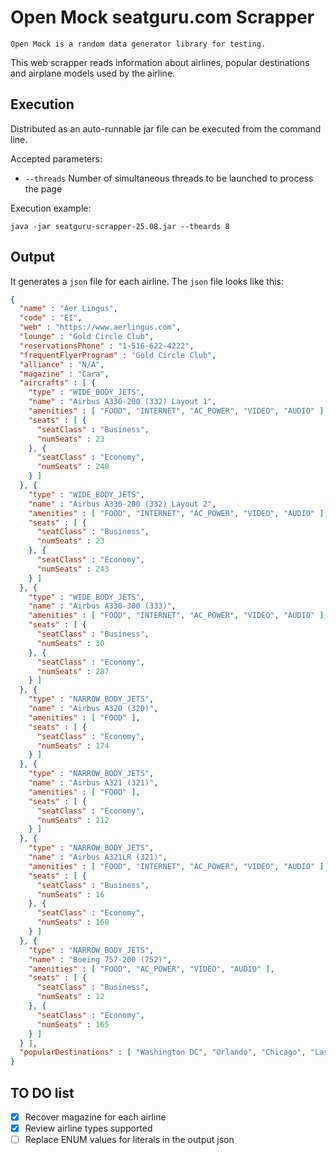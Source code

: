 # Open Mock seatguru.com Scrapper

```
Open Mock is a random data generator library for testing.
```

This web scrapper reads information about airlines, popular destinations
and airplane models used by the airline.

## Execution

Distributed as an auto-runnable jar file can be executed from the command line.

Accepted parameters:

- `--threads` Number of simultaneous threads to be launched to process the page

Execution example:

```console 
java -jar seatguru-scrapper-25.08.jar --theards 8
```

## Output

It generates a `json` file for each airline. The `json` file looks like this:

```json
{
  "name" : "Aer Lingus",
  "code" : "EI",
  "web" : "https://www.aerlingus.com",
  "lounge" : "Gold Circle Club",
  "reservationsPhone" : "1-516-622-4222",
  "frequentFlyerProgram" : "Gold Circle Club",
  "alliance" : "N/A",
  "magazine" : "Cara",
  "aircrafts" : [ {
    "type" : "WIDE_BODY_JETS",
    "name" : "Airbus A330-200 (332) Layout 1",
    "amenities" : [ "FOOD", "INTERNET", "AC_POWER", "VIDEO", "AUDIO" ],
    "seats" : [ {
      "seatClass" : "Business",
      "numSeats" : 23
    }, {
      "seatClass" : "Economy",
      "numSeats" : 248
    } ]
  }, {
    "type" : "WIDE_BODY_JETS",
    "name" : "Airbus A330-200 (332) Layout 2",
    "amenities" : [ "FOOD", "INTERNET", "AC_POWER", "VIDEO", "AUDIO" ],
    "seats" : [ {
      "seatClass" : "Business",
      "numSeats" : 23
    }, {
      "seatClass" : "Economy",
      "numSeats" : 243
    } ]
  }, {
    "type" : "WIDE_BODY_JETS",
    "name" : "Airbus A330-300 (333)",
    "amenities" : [ "FOOD", "INTERNET", "AC_POWER", "VIDEO", "AUDIO" ],
    "seats" : [ {
      "seatClass" : "Business",
      "numSeats" : 30
    }, {
      "seatClass" : "Economy",
      "numSeats" : 287
    } ]
  }, {
    "type" : "NARROW_BODY_JETS",
    "name" : "Airbus A320 (320)",
    "amenities" : [ "FOOD" ],
    "seats" : [ {
      "seatClass" : "Economy",
      "numSeats" : 174
    } ]
  }, {
    "type" : "NARROW_BODY_JETS",
    "name" : "Airbus A321 (321)",
    "amenities" : [ "FOOD" ],
    "seats" : [ {
      "seatClass" : "Economy",
      "numSeats" : 212
    } ]
  }, {
    "type" : "NARROW_BODY_JETS",
    "name" : "Airbus A321LR (321)",
    "amenities" : [ "FOOD", "INTERNET", "AC_POWER", "VIDEO", "AUDIO" ],
    "seats" : [ {
      "seatClass" : "Business",
      "numSeats" : 16
    }, {
      "seatClass" : "Economy",
      "numSeats" : 168
    } ]
  }, {
    "type" : "NARROW_BODY_JETS",
    "name" : "Boeing 757-200 (752)",
    "amenities" : [ "FOOD", "AC_POWER", "VIDEO", "AUDIO" ],
    "seats" : [ {
      "seatClass" : "Business",
      "numSeats" : 12
    }, {
      "seatClass" : "Economy",
      "numSeats" : 165
    } ]
  } ],
  "popularDestinations" : [ "Washington DC", "Orlando", "Chicago", "Las Vegas", "San Francisco", "Honolulu", "Mexico", "Toronto", "London", "New York City" ]
}
```

## TO DO list

- [x] Recover magazine for each airline
- [x] Review airline types supported
- [ ] Replace ENUM values for literals in the output json